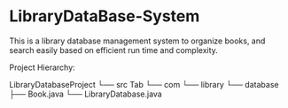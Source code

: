 # LibraryDataBase-System

This is a library database management system to organize books, and search easily based on efficient run time and complexity.

Project Hierarchy:

<p> 
LibraryDatabaseProject
└── src
       Tab └── com
        └── library
            └── database
                ├── Book.java
                └── LibraryDatabase.java
</p>

